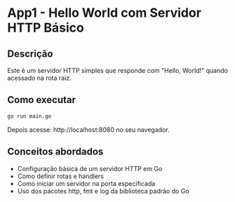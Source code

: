 # App1 - Hello World com Servidor HTTP Básico

## Descrição
Este é um servidor HTTP simples que responde com "Hello, World!" quando acessado na rota raiz.

## Como executar
```bash
go run main.go
```

Depois acesse: http://localhost:8080 no seu navegador.

## Conceitos abordados
- Configuração básica de um servidor HTTP em Go
- Como definir rotas e handlers
- Como iniciar um servidor na porta especificada
- Uso dos pacotes http, fmt e log da biblioteca padrão do Go 